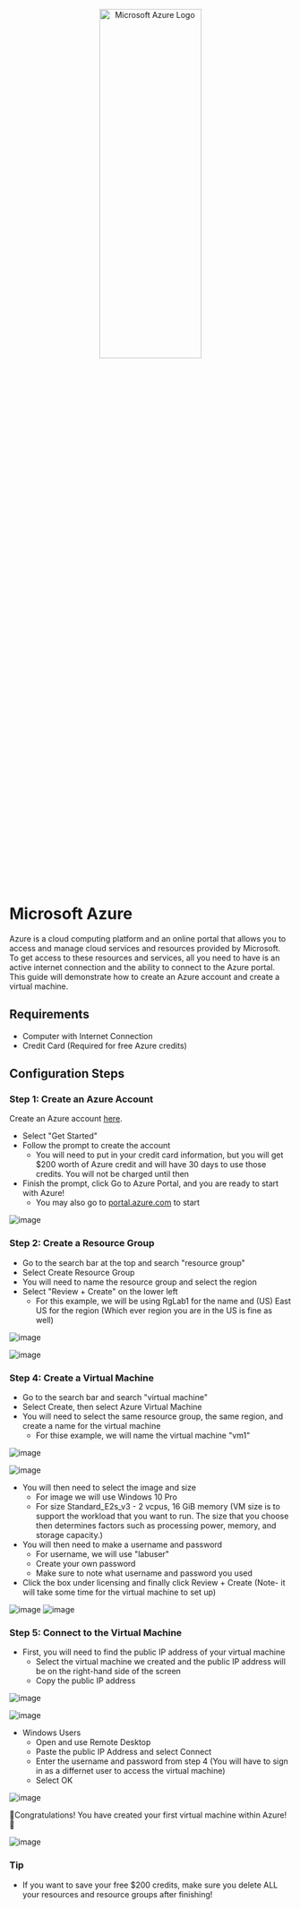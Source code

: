 <p align="center">
<img src="https://i.imgur.com/4wqxHID.png" height="40%" width="60%" alt="Microsoft Azure Logo"/>
</p>

<h1>Microsoft Azure</h1>
Azure is a cloud computing platform and an online portal that allows you to access and manage cloud services and resources provided by Microsoft. To get access to these resources and services, all you need to have is an active internet connection and the ability to connect to the Azure portal. This guide will demonstrate how to create an Azure account and create a virtual machine.

<h2>Requirements</h2>

- Computer with Internet Connection
- Credit Card (Required for free Azure credits)

<h2>Configuration Steps</h2>


<h3>Step 1: Create an Azure Account</h3>


Create an Azure account [here](https://azure.microsoft.com/en-us/free/).
- Select "Get Started"
- Follow the prompt to create the account 
     - You will need to put in your credit card information, but you will get $200 worth of Azure credit and will have 30 days to use those credits. You will not be charged until then
- Finish the prompt, click Go to Azure Portal, and you are ready to start with Azure!
     - You may also go to [portal.azure.com](https://www.portal.azure.com) to start


![image](https://github.com/ShawnIT-J/resource-groups-and-vms/assets/172000204/eea3cf10-bdbc-4efe-bc1c-553f60f23d83)


<h3>Step 2: Create a Resource Group</h3>

- Go to the search bar at the top and search "resource group"
- Select Create Resource Group
- You will need to name the resource group and select the region 
- Select "Review + Create" on the lower left
    - For this example, we will be using RgLab1 for the name and (US) East US for the region (Which ever region you are in the US is fine as well)


![image](https://github.com/ShawnIT-J/resource-groups-and-vms/assets/172000204/e685fdb8-f509-4372-a5fa-7093c28c7b01)

![image](https://github.com/ShawnIT-J/resource-groups-and-vms/assets/172000204/05b944a3-22b7-420b-837c-d3be7a255165)




<h3>Step 4: Create a Virtual Machine</h3>
     
- Go to the search bar and search "virtual machine"
- Select Create, then select Azure Virtual Machine
- You will need to select the same resource group, the same region, and create a name for the virtual machine
    - For thise example, we will name the virtual machine "vm1"


![image](https://github.com/ShawnIT-J/resource-groups-and-vms/assets/172000204/b0f9f461-6aa1-4144-8204-138c65019f4f)

![image](https://github.com/ShawnIT-J/resource-groups-and-vms/assets/172000204/de90b71c-8d8d-453a-9fad-2512315de752)







* You will then need to select the image and size
    - For image we will use Windows 10 Pro
    - For size Standard_E2s_v3 - 2 vcpus, 16 GiB memory (VM size is to support the workload that you want to run. The size that you choose then determines factors such as processing power, memory, and storage capacity.)
* You will then need to make a username and password
    - For username, we will use "labuser"
    - Create your own password
    - Make sure to note what username and password you used
* Click the box under licensing and finally click Review + Create (Note- it will take some time for the virtual machine to set up)




![image](https://github.com/ShawnIT-J/resource-groups-and-vms/assets/172000204/56943989-101a-4a60-bdf3-925ff840c3ba)
![image](https://github.com/ShawnIT-J/resource-groups-and-vms/assets/172000204/12659cff-4387-4f21-a223-c2f386eb4d6c)


     

<h3>Step 5: Connect to the Virtual Machine</h3>

- First, you will need to find the public IP address of your virtual machine
   - Select the virtual machine we created and the public IP address will be on the right-hand side of the screen
   - Copy the public IP address


![image](https://github.com/ShawnIT-J/resource-groups-and-vms/assets/172000204/55de9972-f9c6-469a-8511-b33777c20fb3)

![image](https://github.com/ShawnIT-J/resource-groups-and-vms/assets/172000204/0f0a109f-17f8-4714-a6a0-4351f7934f95)



   
* Windows Users
     - Open and use Remote Desktop
     - Paste the public IP Address and select Connect 
     - Enter the username and password from step 4 (You will have to sign in as a differnet user to access the virtual machine)
     - Select OK
  


![image](https://github.com/ShawnIT-J/resource-groups-and-vms/assets/172000204/248bcd24-9a32-4a4e-a218-027a56b3b141)





🎉Congratulations! You have created your first virtual machine within Azure!🎉

![image](https://github.com/ShawnIT-J/resource-groups-and-vms/assets/172000204/89132f3e-6537-41f8-8490-8b77b6eb7eaf)



<h3>Tip</h3>

-  If you want to save your free $200 credits, make sure you delete ALL your resources and resource groups after finishing!    
  
